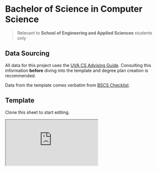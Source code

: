 # **Bachelor of Science in Computer Science**

> Relevant to **School of Engineering and Applied Sciences** students only

## Data Sourcing
 
All data for this project uses the [UVA CS Advising Guide](https://uvacsadvising.com). Consulting this information **before** diving into the template and degree plan creation is recommended.

Data from the template comes verbatim from [BSCS Checklist](https://uvacsadvising.org/materials/uva-bscs-checklist.pdf).

## Template

Clone this sheet to start editing.

<div style="width: 100%;">
  <iframe src="https://docs.google.com/spreadsheets/d/1iZlybDljTmrgzpiDR6iEM8QYMJTW9-APTc1m_ItCBdQ/edit?usp=sharing">
</div>

Link: [https://docs.google.com/spreadsheets/d/1iZlybDljTmrgzpiDR6iEM8QYMJTW9-APTc1m_ItCBdQ/edit?usp=sharing](https://docs.google.com/spreadsheets/d/1iZlybDljTmrgzpiDR6iEM8QYMJTW9-APTc1m_ItCBdQ/edit?usp=sharing)

---

## Questions

If you have an questions, comments or suggestions for this template, contact me.

- [Email](mailto:xbk6xm@virginia.edu)
- [Phone](tel:+18329256037)
